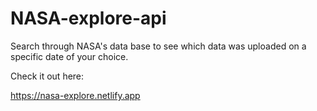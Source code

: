 # NASA-explore-api
Search through NASA's data base to see which data was uploaded on a specific date of your choice.

Check it out here:

https://nasa-explore.netlify.app
